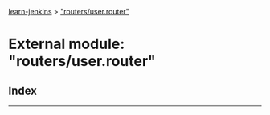 [learn-jenkins](../README.md) > ["routers/user.router"](../modules/_routers_user_router_.md)

# External module: "routers/user.router"

## Index

---

